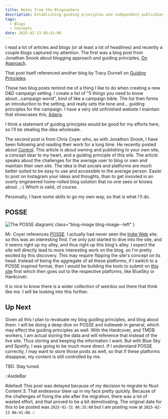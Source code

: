 ```yaml
---
title: Notes from the Blogosphere
description: Establishing guiding principles and independent publishing
tags:
  - Blogs
  - Concepts
date: 2025-02-13 06:41:00
---
```


I read a lot of articles and blogs (or at least a lot of headlines) and recently a couple blogs captured my attention. The first was a blog post from Jonathan Snook about blogging approach and guiding principles, [On Approach](https://snook.ca/archives/writing/on-approach).

That post itself referenced another blog by Tracy Durnell on [Guiding Principles](https://tracydurnell.com/2025/01/21/guiding-principles-for-my-website/).

These two blog posts remind me of a thing I like to do when creating a new D&D campaign setting. I create a list of "5 things you need to know about...campaign world", kind of like a campaign bible. The list then forms an introduction to the setting, and really sets the tone and... guiding principles for the campaign. I have a very old unfinished website I maintain that showcases this, [Adaris](https://adaris.adam4ever.ca/).

I think a statement of guiding principles would be good for my efforts here, so I'll be stealing the idea wholesale.

The second post is from Chris Coyer who, as with Jonathon Snook, I have been following and reading their work for a long time. He recently posted about [Control](https://chriscoyier.net/2025/01/30/control/). This article is about owning and publishing to your own site, a concept dear to my heart, and a guiding principle of this site. The article speaks about the challenges for the average user to blog or own and maintain their own site. The idea is that socials and platforms are much better suited to be easy to use and accessible to the average person. Easier to post on Instagram your ideas and thoughts, than to get invovled in an overly engineered home-rolled blog solution that no one sees or knows about. ;-) Which is valid, of course.

Personally, I have some skills to go my own way, so that is what I'll do.

## POSSE

![The POSSE diagram](https://indieweb.org/images/6/64/POSSE-2012-312.jpeg){ class="blog-image blog-image--left" }

Mr. Coyer references [POSSE](https://indieweb.org/POSSE). I actually had never seen the [Indie Web](https://indieweb.org) site, so this was an interesting find. I've only just started to dive into the site, and it seems right up my alley, and thus right up this blog's alley. I expect the site will directly lead to more interesting work on the blog, so I'm pretty excited by this discovery. This may require flipping the site's concept on its head. Instead of being the aggregate of all these platforms, if I switch to a POSSE inspired format, then I would be building the tools to submit on [this site](https://adam4ever.com) first which then goes out to the respective platforms, like BlueSky or Hardcover.

It is nice to know there is a wider collection of weirdos out there that think like me. I will be looking into this further.

## Up Next

Given all this I plan to revaluate my blog guiding principles, and blog about them. I will be doing a deep dive on POSSE and indieweb in general, which may effect the guiding principles as well. With the Hardcover, and TMDB workers, I am actual storing the data and will reference that instead of the live site. Thus storing and keeping the information I want. But with Blue Sky and Spotify, I was going to be much more direct. If I understand POSSE correctly, I may want to store those posts as well, so that if these platforms disappear, my content is still controlled by me.

TBD. Stay tuned.

::AsideBar

#default
This post was delayed because of my decision to migrate to Nuxt Content 3. That endeavour blew up in my face pretty quickly. Because of the challenges of fixing the site after the migration, there was a lot of wasted effort, and that proved to be a bit demotivating. The original date for this to be posted was `2025-01-31 06:35:00` but I am posting now at `2025-02-13 06:41:00`.
::
